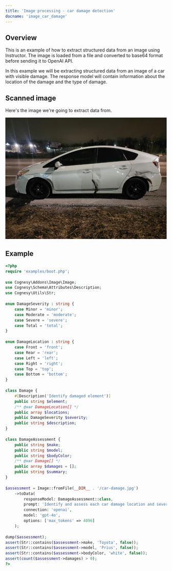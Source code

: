 ```yaml
---
title: 'Image processing - car damage detection'
docname: 'image_car_damage'
---
```


## Overview

This is an example of how to extract structured data from an image using
Instructor. The image is loaded from a file and converted to base64 format
before sending it to OpenAI API.

In this example we will be extracting structured data from an image of a car
with visible damage. The response model will contain information about the
location of the damage and the type of damage.

## Scanned image

Here's the image we're going to extract data from.

![Car Photo](../../../images/car-damage.jpg)


## Example

```php
<?php
require 'examples/boot.php';

use Cognesy\Addons\Image\Image;
use Cognesy\Schema\Attributes\Description;
use Cognesy\Utils\Str;

enum DamageSeverity : string {
    case Minor = 'minor';
    case Moderate = 'moderate';
    case Severe = 'severe';
    case Total = 'total';
}

enum DamageLocation : string {
    case Front = 'front';
    case Rear = 'rear';
    case Left = 'left';
    case Right = 'right';
    case Top = 'top';
    case Bottom = 'bottom';
}

class Damage {
    #[Description('Identify damaged element')]
    public string $element;
    /** @var DamageLocation[] */
    public array $locations;
    public DamageSeverity $severity;
    public string $description;
}

class DamageAssessment {
    public string $make;
    public string $model;
    public string $bodyColor;
    /** @var Damage[] */
    public array $damages = [];
    public string $summary;
}

$assessment = Image::fromFile(__DIR__ . '/car-damage.jpg')
    ->toData(
        responseModel: DamageAssessment::class,
        prompt: 'Identify and assess each car damage location and severity separately.',
        connection: 'openai',
        model: 'gpt-4o',
        options: ['max_tokens' => 4096]
    );

dump($assessment);
assert(Str::contains($assessment->make, 'Toyota', false));
assert(Str::contains($assessment->model, 'Prius', false));
assert(Str::contains($assessment->bodyColor, 'white', false));
assert(count($assessment->damages) > 0);
?>
```
